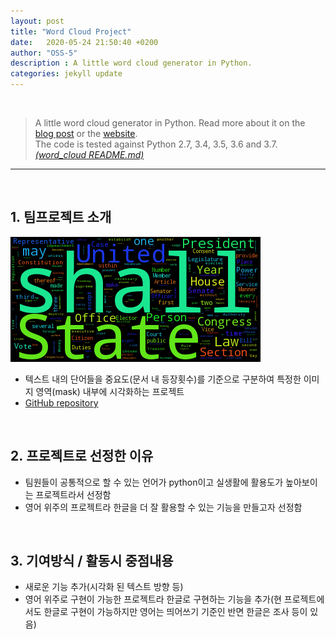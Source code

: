 ```yaml
---
layout: post
title: "Word Cloud Project"
date:   2020-05-24 21:50:40 +0200
author: "OSS-5"
description : A little word cloud generator in Python.
categories: jekyll update
---
```


<br>

>A little word cloud generator in Python. Read more about it on the [blog post][blog_post] or the [website][website].<br>
>The code is tested against Python 2.7, 3.4, 3.5, 3.6 and 3.7. [_(word_cloud README.md)_][README.md]<br>
<hr>
<br>

## 1. 팀프로젝트 소개
![example][example]<br>
* 텍스트 내의 단어들을 중요도(문서 내 등장횟수)를 기준으로 구분하여 특정한 이미지 영역(mask) 내부에 시각화하는 프로젝트<br>
* [GitHub repository][word_cloud]<br>
<br>

## 2. 프로젝트로 선정한 이유
* 팀원들이 공통적으로 할 수 있는 언어가 python이고 실생활에 활용도가 높아보이는 프로젝트라서 선정함<br>
* 영어 위주의 프로젝트라 한글을 더 잘 활용할 수 있는 기능을 만들고자 선정함<br>
<br>

## 3. 기여방식 / 활동시 중점내용
* 새로운 기능 추가(시각화 된 텍스트 방향 등)<br>
* 영어 위주로 구현이 가능한 프로젝트라 한글로 구현하는 기능을 추가(현 프로젝트에서도 한글로 구현이 가능하지만 영어는 띄어쓰기 기준인 반면 한글은 조사 등이 있음)<br>
<br>

[blog_post]: http://peekaboo-vision.blogspot.de/2012/11/a-wordcloud-in-python.html
[website]: http://amueller.github.io/word_cloud/
[README.md]: https://github.com/amueller/word_cloud/blob/master/README.md
[example]: https://github.com/amueller/word_cloud/raw/master/examples/constitution.png
[word_cloud]: https://github.com/amueller/word_cloud
